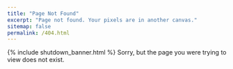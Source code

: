 ```yaml
---
title: "Page Not Found"
excerpt: "Page not found. Your pixels are in another canvas."
sitemap: false
permalink: /404.html
---
```

{% include shutdown_banner.html %}
Sorry, but the page you were trying to view does not exist.
